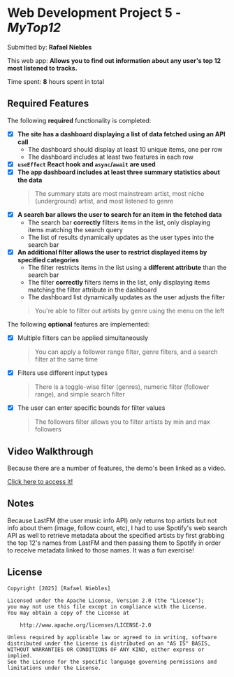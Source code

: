 # Web Development Project 5 - *MyTop12*

Submitted by: **Rafael Niebles**

This web app: **Allows you to find out information about any user's top 12 most listened to tracks.**

Time spent: **8** hours spent in total

## Required Features

The following **required** functionality is completed:

- [x] **The site has a dashboard displaying a list of data fetched using an API call**
  - The dashboard should display at least 10 unique items, one per row
  - The dashboard includes at least two features in each row
- [x] **`useEffect` React hook and `async`/`await` are used**
- [x] **The app dashboard includes at least three summary statistics about the data** 
    > The summary stats are most mainstream artist, most niche (underground) artist, and most listened to genre
- [x] **A search bar allows the user to search for an item in the fetched data**
  - The search bar **correctly** filters items in the list, only displaying items matching the search query
  - The list of results dynamically updates as the user types into the search bar
- [x] **An additional filter allows the user to restrict displayed items by specified categories**
    - The filter restricts items in the list using a **different attribute** than the search bar 
    - The filter **correctly** filters items in the list, only displaying items matching the filter attribute in the dashboard
    - The dashboard list dynamically updates as the user adjusts the filter
    > You're able to filter out artists by genre using the menu on the left

The following **optional** features are implemented:

- [x] Multiple filters can be applied simultaneously
    > You can apply a follower range filter, genre filters, and a search filter at the same time
- [x] Filters use different input types
    > There is a toggle-wise filter (genres), numeric filter (follower range), and simple search filter
- [x] The user can enter specific bounds for filter values
    > The followers filter allows you to filter artists by min and max followers 

## Video Walkthrough

Because there are a number of features, the demo's been linked as a video.

[Click here to access it!](https://drive.google.com/file/d/1ghAqV6RiABW16wNQTFus39fk2TZ1XUBw/view?usp=sharing)


## Notes

Because LastFM (the user music info API) only returns top artists but not info about them (image, follow count, etc), I had to use Spotify's web search API as well to retrieve metadata about the specified artists by first grabbing the top 12's names from LastFM and then passing them to Spotify in order to receive metadata linked to those names. It was a fun exercise!

## License

    Copyright [2025] [Rafael Niebles]

    Licensed under the Apache License, Version 2.0 (the "License");
    you may not use this file except in compliance with the License.
    You may obtain a copy of the License at

        http://www.apache.org/licenses/LICENSE-2.0

    Unless required by applicable law or agreed to in writing, software
    distributed under the License is distributed on an "AS IS" BASIS,
    WITHOUT WARRANTIES OR CONDITIONS OF ANY KIND, either express or implied.
    See the License for the specific language governing permissions and
    limitations under the License.

